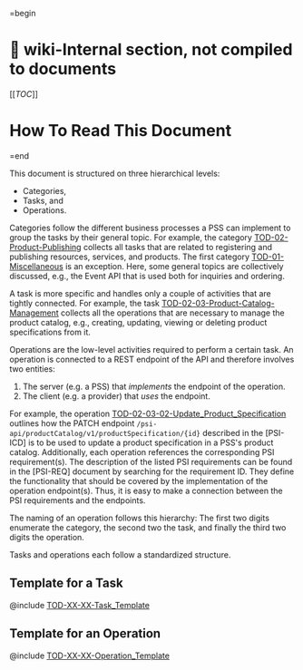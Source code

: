 =begin

# :book: wiki-Internal section, not compiled to documents

[[_TOC_]]

# How To Read This Document

=end

This document is structured on three hierarchical levels:

* Categories,
* Tasks, and
* Operations.

Categories follow the different business processes a PSS can implement to group the tasks by their general topic.
For example, the category [TOD-02-Product-Publishing](#TOD-02-Product-Publishing) collects all tasks that are related to registering and publishing resources, services, and products.
The first category [TOD-01-Miscellaneous](#TOD-01-Miscellaneous) is an exception.
Here, some general topics are collectively discussed, e.g., the Event API that is used both for inquiries and ordering.

A task is more specific and handles only a couple of activities that are tightly connected.
For example, the task [TOD-02-03-Product-Catalog-Management](#TOD-02-03-Product-Catalog-Management) collects all the operations that are necessary to manage the product catalog, e.g., creating, updating, viewing or deleting product specifications from it.

Operations are the low-level activities required to perform a certain task.
An operation is connected to a REST endpoint of the API and therefore involves two entities:

1. The server (e.g. a PSS) that *implements* the endpoint of the operation.
2. The client (e.g. a provider) that *uses* the endpoint.

For example, the operation [TOD-02-03-02-Update_Product_Specification](#TOD-02-03-02-Update_Product_Specification) outlines how the PATCH endpoint `/psi-api/productCatalog/v1/productSpecification/{id}` described in the [PSI-ICD] is to be used to update a product specification in a PSS's product catalog.
Additionally, each operation references the corresponding PSI requirement(s).
The description of the listed PSI requirements can be found in the [PSI-REQ] document by searching for the requirement ID.
They define the functionality that should be covered by the implementation of the operation endpoint(s).
Thus, it is easy to make a connection between the PSI requirements and the endpoints.

The naming of an operation follows this hierarchy:
The first two digits enumerate the category, the second two the task, and finally the third two digits the operation.

Tasks and operations each follow a standardized structure.

## Template for a Task

@include [TOD-XX-XX-Task_Template](tasks/TOD-XX-XX-Task_Template.md)

## Template for an Operation

@include [TOD-XX-XX-Operation_Template](operations/TOD-XX-XX-XX-Operation_Template.md)
